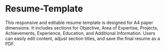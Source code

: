# Resume-Template
This responsive and editable resume template is designed for A4 paper dimensions. It includes sections for Objective, Area of Expertise, Projects, Achievements, Experience, Education, and Additional Information. Users can easily edit content, adjust section titles, and save the final resume as a PDF.
